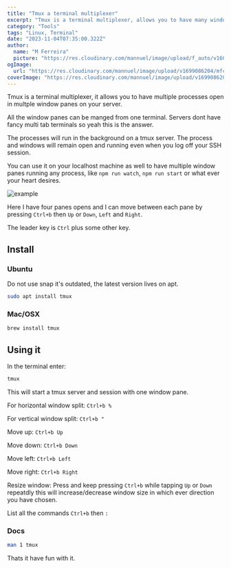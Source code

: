 ```yaml
---
title: "Tmux a terminal multiplexer"
excerpt: "Tmux is a terminal multiplexer, allows you to have many windows panes in one terminal."
category: "Tools"
tags: "Linux, Terminal"
date: "2023-11-04T07:35:00.322Z"
author:
  name: "M Ferreira"
  picture: "https://res.cloudinary.com/mannuel/image/upload/f_auto/v1604067445/images/mee.jpg"
ogImage:
  url: "https://res.cloudinary.com/mannuel/image/upload/v1699086204/mfcom/tmux.png"
coverImage: "https://res.cloudinary.com/mannuel/image/upload/v1699086204/mfcom/tmux.png"
---
```


Tmux is a terminal multiplexer, it allows you to have multiple processes open in multple window panes on your server.

All the window panes can be manged from one terminal. Servers dont have fancy multi tab terminals so yeah this is the answer.

The processes will  run in the background on a tmux server. The process and windows will remain open and running even when you log off your SSH session.

You can use it on your localhost machine as well to have multiple window panes running any process, like `npm run watch`, `npm run start` or what ever your heart desires.

![example](https://res.cloudinary.com/mannuel/image/upload/v1699087124/mfcom/tmux-example.png)

Here I have four panes opens and I can move between each pane by pressing `Ctrl+b` then `Up` or `Down`, `Left` and `Right`.

The leader key is `Ctrl` plus some other key.

## Install

### Ubuntu

Do not use snap it's outdated, the latest version lives on apt.

```bash
sudo apt install tmux
```

### Mac/OSX

```bash
brew install tmux
```

## Using it

In the terminal enter:

```bash
tmux
```
This will start a tmux server and session with one window pane.

For horizontal window split: `Ctrl+b %`

For vertical window split: `Ctrl+b "`

Move up: `Ctrl+b Up`

Move down: `Ctrl+b Down`

Move left: `Ctrl+b Left`

Move right: `Ctrl+b Right`

Resize window: Press and keep pressing `Ctrl+b` while tapping `Up` or `Down` repeatdly this will increase/decrease window size in which ever direction you have chosen.

List all the commands `Ctrl+b` then `:`

### Docs

```bash
man 1 tmux
```

Thats it have fun with it.
